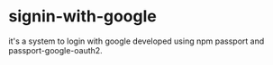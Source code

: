 # signin-with-google
it's a system to login with google developed using npm passport and passport-google-oauth2.
